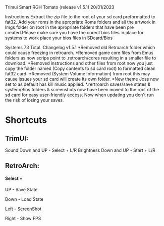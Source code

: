 Trimui Smart RGH Tomato (release v1.5.1) 20/01/2023 

Instructions
Extract the zip file to the root of your sd card preformatted to fat32. Add your roms in the apropriate Roms folders and all the artwork in Imgs folder on root in the apropriate folders that have been pre created.Please make sure you have the corect bios files in place for systems to work place your bios files in SDcard/Bios


Systems 73 Total.
Changelog v1.5.1
*Removed old Retroarch folder which could cause freezing in retroarch.
*Removed game core files from Emus folders as now scrips point to .retroarch/cores resulting in a smaller file to download.
*Removed instructions and other files from root now you just copy the folder named (Copy contents to sd card root) to formatted clean fat32 card.
*Removed (System Volume Information) from root this may cause issues your sd card will create its own folder.
*New theme Joss now set to as default has kill music applied.
*.rertroarch saves/save states & system/Bios folders & screenshots now have been moved to the root of the sd card for easy user-friendly access. Now when updating you don't run the risk of losing your saves.

# Shortcuts
## TrimUI:
Sound Down and UP - Select + L/R
Brightness Down and UP - Start + L/R

## RetroArch:
#### Select +
UP - Save State

Down - Load State

Left - ScreenShot

Right - Show FPS
